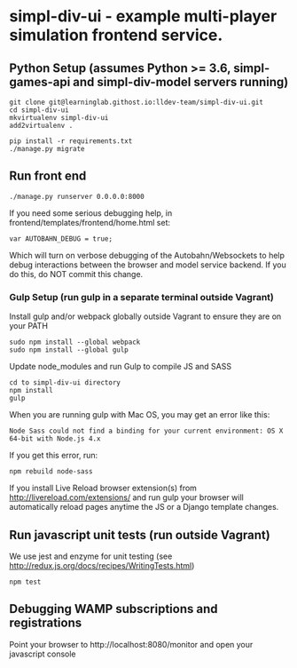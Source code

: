 #  simpl-div-ui - example multi-player simulation frontend service.

## Python Setup (assumes Python >= 3.6, simpl-games-api and simpl-div-model servers running)

    git clone git@learninglab.githost.io:lldev-team/simpl-div-ui.git
    cd simpl-div-ui
    mkvirtualenv simpl-div-ui
    add2virtualenv .

    pip install -r requirements.txt
    ./manage.py migrate

## Run front end

    ./manage.py runserver 0.0.0.0:8000

If you need some serious debugging help, in frontend/templates/frontend/home.html set:

    var AUTOBAHN_DEBUG = true;

Which will turn on verbose debugging of the Autobahn/Websockets to help debug interactions between the browser and model service backend.
If you do this, do NOT commit this change.

### Gulp Setup (run gulp in a separate terminal outside Vagrant)

Install gulp and/or webpack globally outside Vagrant to ensure they are on your PATH

    sudo npm install --global webpack
    sudo npm install --global gulp

Update node_modules and run Gulp to compile JS and SASS

    cd to simpl-div-ui directory
    npm install
    gulp

When you are running gulp with Mac OS, you may get an error like this:

    Node Sass could not find a binding for your current environment: OS X 64-bit with Node.js 4.x

If you get this error, run:

    npm rebuild node-sass

If you install Live Reload browser extension(s) from http://livereload.com/extensions/ and run gulp
your browser will automatically reload pages anytime the JS or a Django template changes.

## Run javascript unit tests (run outside Vagrant)

We use jest and enzyme for unit testing (see http://redux.js.org/docs/recipes/WritingTests.html)

    npm test

## Debugging WAMP subscriptions and registrations

Point your browser to http://localhost:8080/monitor and open your javascript console

